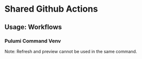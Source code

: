 # Shared Github Actions

## Usage: Workflows 

### Pulumi Command Venv

Note: Refresh and preview cannot be used in the same command.